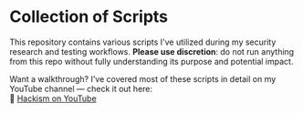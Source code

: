 # Collection of Scripts

This repository contains various scripts I've utilized during my security research and testing workflows. **Please use discretion**: do not run anything from this repo without fully understanding its purpose and potential impact.

Want a walkthrough? I’ve covered most of these scripts in detail on my YouTube channel — check it out here:  
🔗 [Hackism on YouTube](https://www.youtube.com/@Hackism)
